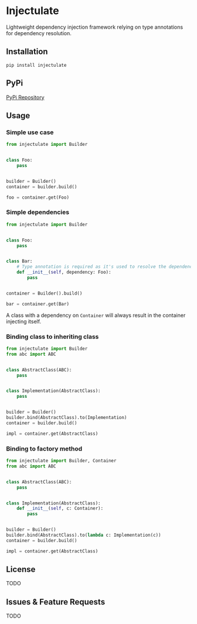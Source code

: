 # Injectulate
Lightweight dependency injection framework relying on type annotations for dependency resolution.

## Installation
`pip install injectulate`

## PyPi
[PyPi Repository](https://pypi.org/project/Injectulate/)

## Usage

### Simple use case
```python
from injectulate import Builder


class Foo:
    pass


builder = Builder()
container = builder.build()

foo = container.get(Foo)
```

### Simple dependencies
```python
from injectulate import Builder


class Foo:
    pass


class Bar:
    # Type annotation is required as it's used to resolve the dependency.
    def __init__(self, dependency: Foo):
        pass


container = Builder().build()

bar = container.get(Bar)
```
A class with a dependency on `Container` will always result in the container injecting itself.

### Binding class to inheriting class
```python
from injectulate import Builder
from abc import ABC


class AbstractClass(ABC):
    pass


class Implementation(AbstractClass):
    pass


builder = Builder()
builder.bind(AbstractClass).to(Implementation)
container = builder.build()

impl = container.get(AbstractClass)
```

### Binding to factory method
```python
from injectulate import Builder, Container
from abc import ABC


class AbstractClass(ABC):
    pass


class Implementation(AbstractClass):
    def __init__(self, c: Container):
        pass


builder = Builder()
builder.bind(AbstractClass).to(lambda c: Implementation(c))
container = builder.build()

impl = container.get(AbstractClass)
```

## License
TODO

## Issues & Feature Requests
TODO
